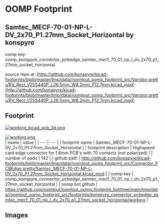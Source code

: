# OOMP Footprint  
## Samtec_MECF-70-01-NP-L-DV_2x70_P1.27mm_Socket_Horizontal  by konspyre  
  
oomp key: oomp_konspyre_connector_pcbedge_samtec_mecf_70_01_np_l_dv_2x70_p1_27mm_socket_horizontal  
  
source repo at: [http://github.com/konspyre/kicad-footprints/blob/master/tmp/data//oomlout_oomp_footprint_src/Varistor.pretty/RV_Rect_V25S440P_L26.5mm_W8.2mm_P12.7mm.kicad_mod](http://github.com/konspyre/kicad-footprints/blob/master/tmp/data//oomlout_oomp_footprint_src/Varistor.pretty/RV_Rect_V25S440P_L26.5mm_W8.2mm_P12.7mm.kicad_mod)  
## Footprint  
  
[![working_kicad_pcb_3d.png](working_kicad_pcb_3d_600.png)](working_kicad_pcb_3d.png)  
  
[![working.png](working_600.png)](working.png)  
| name | value | 
| --- | --- | 
| footprint name | Samtec_MECF-70-01-NP-L-DV_2x70_P1.27mm_Socket_Horizontal | 
| footprint description | Highspeed card edge connector for 1.6mm PCB's with 70 contacts (not polarized) | 
| number of pads | 142 | 
| github path | http://github.com/konspyre/kicad-footprints/blob/master/tmp/data//oomlout_oomp_footprint_src/Connector_PCBEdge.pretty/Samtec_MECF-70-01-NP-L-DV_2x70_P1.27mm_Socket_Horizontal.kicad_mod | 
| oomp key | oomp_konspyre_connector_pcbedge_samtec_mecf_70_01_np_l_dv_2x70_p1_27mm_socket_horizontal | 
| oomp bot github | https://github.com/oomlout/oomlout_oomp_footprint_bot/tree/main/tmp/data//oomlout_oomp_footprint_src/footprints/konspyre_connector_pcbedge_samtec_mecf_70_01_np_l_dv_2x70_p1_27mm_socket_horizontal/working | 
## Images  
